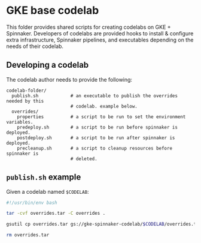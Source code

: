 # GKE base codelab

This folder provides shared scripts for creating codelabs on GKE + Spinnaker.
Developers of codelabs are provided hooks to install & configure extra
infrastructure, Spinnaker pipelines, and executables depending on the needs of
their codelab.

## Developing a codelab

The codelab author needs to provide the following:

```
codelab-folder/
  publish.sh            # an executable to publish the overrides needed by this
                        # codelab. example below.
  overrides/
    properties          # a script to be run to set the environment variables.
    predeploy.sh        # a script to be run before spinnaker is deployed.
    postdeploy.sh       # a script to be run after spinnaker is deployed.
    precleanup.sh       # a script to cleanup resources before spinnaker is
                        # deleted.
```

## `publish.sh` example

Given a codelab named `$CODELAB`:

```bash
#!/usr/bin/env bash

tar -cvf overrides.tar -C overrides .

gsutil cp overrides.tar gs://gke-spinnaker-codelab/$CODELAB/overrides.tar

rm overrides.tar
```
